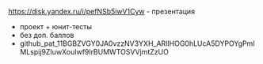 https://disk.yandex.ru/i/pefNSb5iwV1Cyw - презентация 
- проект + юнит-тесты
- без доп. баллов
- 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

